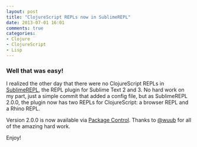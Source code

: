 ```yaml
---
layout: post
title: "ClojureScript REPLs now in SublimeREPL"
date: 2013-07-01 16:01
comments: true
categories:
- Clojure
- ClojureScript
- Lisp
---
```


### Well that was easy!

I realized the other day that there were no ClojureScript REPLs in [SublimeREPL](https://github.com/wuub/SublimeREPL), the REPL plugin for Sublime Text 2 and 3. No hard work on my part, just a simple commit that added a config file, but as SublimeREPL 2.0.0, the plugin now has two REPLs for ClojureScript: a browser REPL and a Rhino REPL.

Version 2.0.0 is now available via [Package Control](http://wbond.net/sublime_packages/package_control). Thanks to [@wuub](https://twitter.com/wuub) for all of the amazing hard work.

Enjoy!
